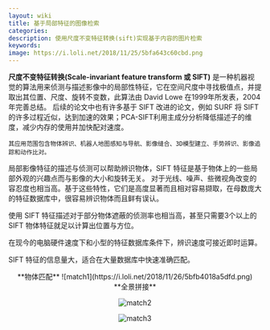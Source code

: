 ```yaml
---
layout: wiki
title: 基于局部特征的图像检索
categories: 
description: 使用尺度不变特征转换(sift)实现基于内容的图片检索
keywords: 
image: https://i.loli.net/2018/11/25/5bfa643c60cbd.png
---
```


**尺度不变特征转换(Scale-invariant feature transform 或 SIFT)**
	是一种机器视觉的算法用来侦测与描述影像中的局部性特征，它在空间尺度中寻找极值点，并提取出其位置、尺度、旋转不变数，此算法由 David Lowe 在1999年所发表，2004年完善总结。
	后续的论文中也有许多基于 SIFT 改进的论文，例如 SURF 将 SIFT 的许多过程近似，达到加速的效果；PCA-SIFT利用主成分分析降低描述子的维度，减少内存的使用并加快配对速度。

	其应用范围包含物体辨识、机器人地图感知与导航、影像缝合、3D模型建立、手势辨识、影像追踪和动作比对。

局部影像特征的描述与侦测可以帮助辨识物体，SIFT 特征是基于物体上的一些局部外观的兴趣点而与影像的大小和旋转无关。 对于光线、噪声、些微视角改变的容忍度也相当高。基于这些特性，它们是高度显著而且相对容易撷取，在母数庞大的特征数据库中，很容易辨识物体而且鲜有误认。

使用 SIFT 特征描述对于部分物体遮蔽的侦测率也相当高，甚至只需要3个以上的 SIFT 物体特征就足以计算出位置与方位。

在现今的电脑硬件速度下和小型的特征数据库条件下，辨识速度可接近即时运算。

SIFT 特征的信息量大，适合在大量数据库中快速准确匹配。

<center>**物体匹配**
![match1](https://i.loli.net/2018/11/26/5bfb4018a5dfd.png)


<center> **全景拼接**

![match2](https://i.loli.net/2018/11/26/5bfb4220eb0d2.jpg)

![match3](https://i.loli.net/2018/11/26/5bfb438767c28.jpg)